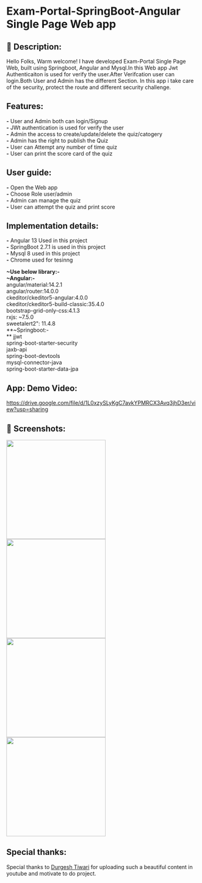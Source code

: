 # Exam-Portal-SpringBoot-Angular Single Page Web app


## :scroll: Description:
Hello Folks, Warm welcome! 
I have developed Exam-Portal Single Page Web, built using Springboot, Angular and Mysql.In this Web app Jwt Authenticaiton is used for verify the user.After Verifcation 
user can login.Both User and Admin has the different Section. In this app i take care of the security, protect the route and different security challenge.

## Features:
**-** User and Admin both can login/Signup<br />
**-** JWt authentication is used for verify the user<br />
**-** Admin the access to create/update/delete the quiz/catogery<br />
**-** Admin has the right to publish the Quiz <br/>
**-** User can Attempt any number of time quiz <br/>
**-** User can print the score card of the quiz<br/>



## User guide:

**-** Open the Web app<br />
**-** Choose Role user/admin<br />
**-** Admin can manage the quiz<br />
**-** User can attempt the quiz and print score<br/>

## Implementation details:
**-** Angular 13 Used in this project<br />
**-** SpringBoot 2.7.1 is used in this project <br/>
**-** Mysql 8 used in this project <br/>
**-** Chrome used for tesinng


**~Use below library:-<br />**
**~Angular:- <br/>**
  angular/material:14.2.1<br/>
  angular/router:14.0.0<br/>
  ckeditor/ckeditor5-angular:4.0.0<br/>
  ckeditor/ckeditor5-build-classic:35.4.0<br/>
  bootstrap-grid-only-css:4.1.3<br/>
  rxjs: ~7.5.0<br/>
  sweetalert2": 11.4.8<br/>
 **~Springboot:-<br/>**
  jjwt<br/>
  spring-boot-starter-security<br/>
  jaxb-api<br/>
  spring-boot-devtools<br/>
  mysql-connector-java<br/>
  spring-boot-starter-data-jpa<br/>

## App: Demo Video:
https://drive.google.com/file/d/1L0xzySLyKgC7avkYPMRCX3Avq3jhD3er/view?usp=sharing

## :camera_flash: Screenshots:
<!-- You can add more screenshots here if you like -->

<img src="/results/1.jpeg" width="260">
<img src="/results/2.jpeg" width="260"> 
<img src="/results/3.jpeg" width="260">
<img src="/results/4.jpeg" width="260">

## Special thanks:
  Special thanks to [Durgesh Tiwari]() for uploading such a beautiful content in youtube and motivate to do project.
```
